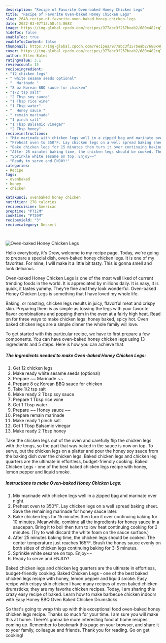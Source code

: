 ```yaml
---
description: "Recipe of Favorite Oven-baked Honey Chicken Legs"
title: "Recipe of Favorite Oven-baked Honey Chicken Legs"
slug: 2648-recipe-of-favorite-oven-baked-honey-chicken-legs
date: 2022-03-07T13:58:44.868Z
image: https://img-global.cpcdn.com/recipes/977abc3f257beab2/680x482cq70/oven-baked-honey-chicken-legs-recipe-main-photo.jpg
hideToc: false
enableToc: true
enableTocContent: false
thumbnail: https://img-global.cpcdn.com/recipes/977abc3f257beab2/680x482cq70/oven-baked-honey-chicken-legs-recipe-main-photo.jpg
cover: https://img-global.cpcdn.com/recipes/977abc3f257beab2/680x482cq70/oven-baked-honey-chicken-legs-recipe-main-photo.jpg
author: Ellen Bates
ratingvalue: 3.1
reviewcount: 15
recipeingredient:
- "12 chicken legs"
- " white sesame seeds optional"
- "  Marinade "
- "8 oz Korean BBQ sauce for chicken"
- "1/2 tsp salt"
- "2 Tbsp soy sauce"
- "1 Tbsp rice wine"
- "1 Tbsp water"
- "  Honey sauce "
- " remain marinade"
- "1 pinch salt"
- "1 Tbsp Balsamic vinegar"
- "2 Tbsp honey"
recipeinstructions:
- "Mix marinade with chicken legs well in a zipped bag and marinate over night."
- "Preheat oven to 350°F. Lay chicken legs on a well spread baking sheet. Save the remaining marinade for honey sauce later."
- "Bake chicken legs for 15 minutes then turn it over continuing baking for 10 minutes. Meanwhile, combine all the ingredients for honey sauce in a saucepan. Bring it to boil then turn to low heat continuing cooking for 3 minutes. (Try to well discard the white foam on the sauce surface.)"
- "After 25 minutes baking time, the chicken legs should be cooked. The center temperature just reaches 165°F. Brush the honey sauce evenly on both sides of chicken legs continuing baking for 3-5 minutes."
- "Sprinkle white sesame on top. Enjoy~~"
- "Ready to serve and ENJOY!"
categories:
- Recipe
tags:
- ovenbaked
- honey
- chicken

katakunci: ovenbaked honey chicken 
nutrition: 278 calories
recipecuisine: American
preptime: "PT12M"
cooktime: "PT30M"
recipeyield: "3"
recipecategory: Dessert

---
```



![Oven-baked Honey Chicken Legs](https://img-global.cpcdn.com/recipes/977abc3f257beab2/680x482cq70/oven-baked-honey-chicken-legs-recipe-main-photo.jpg)

Hello everybody, it's Drew, welcome to my recipe page. Today, we're going to prepare a special dish, oven-baked honey chicken legs. It is one of my favorites. For mine, I will make it a little bit tasty. This is gonna smell and look delicious.

Oven-baked Honey Chicken Legs is one of the most well liked of current trending foods in the world. It is appreciated by millions daily. It is easy, it is quick, it tastes yummy. They're fine and they look wonderful. Oven-baked Honey Chicken Legs is something that I have loved my whole life.

Baking, or roasting, chicken legs results in juicy, flavorful meat and crispy skin. Preparing them is as simple as tossing the legs with your favorite flavor combinations and popping them in the oven at a fairly high heat. Read on for three ways to make chicken legs: honey baked, spicy hot. Oven baked chicken legs are a simple dinner the whole family will love.


To get started with this particular recipe, we have to first prepare a few components. You can have oven-baked honey chicken legs using 13 ingredients and 5 steps. Here is how you can achieve that.

<!--inarticleads1-->

##### The ingredients needed to make Oven-baked Honey Chicken Legs:

1. Get 12 chicken legs
1. Make ready  white sesame seeds (optional)
1. Prepare  ~~ Marinade ~~
1. Prepare 8 oz Korean BBQ sauce for chicken
1. Take 1/2 tsp salt
1. Make ready 2 Tbsp soy sauce
1. Prepare 1 Tbsp rice wine
1. Get 1 Tbsp water
1. Prepare  ~~ Honey sauce ~~
1. Prepare  remain marinade
1. Make ready 1 pinch salt
1. Get 1 Tbsp Balsamic vinegar
1. Make ready 2 Tbsp honey


Take the chicken legs out of the oven and carefully flip the chicken legs with the tongs, so the part that was baked in the sauce is now on top. To serve, put the chicken legs on a platter and pour the honey soy sauce from the baking dish over the chicken legs. Baked chicken legs and chicken leg quarters are the ultimate in effortless, budget-friendly cooking. Baked Chicken Legs - one of the best baked chicken legs recipe with honey, lemon pepper and liquid smoke. 

<!--inarticleads2-->

##### Instructions to make Oven-baked Honey Chicken Legs:

1. Mix marinade with chicken legs well in a zipped bag and marinate over night.
1. Preheat oven to 350°F. Lay chicken legs on a well spread baking sheet. Save the remaining marinade for honey sauce later.
1. Bake chicken legs for 15 minutes then turn it over continuing baking for 10 minutes. Meanwhile, combine all the ingredients for honey sauce in a saucepan. Bring it to boil then turn to low heat continuing cooking for 3 minutes. (Try to well discard the white foam on the sauce surface.)
1. After 25 minutes baking time, the chicken legs should be cooked. The center temperature just reaches 165°F. Brush the honey sauce evenly on both sides of chicken legs continuing baking for 3-5 minutes.
1. Sprinkle white sesame on top. Enjoy~~
1. Ready to serve and ENJOY!

Baked chicken legs and chicken leg quarters are the ultimate in effortless, budget-friendly cooking. Baked Chicken Legs - one of the best baked chicken legs recipe with honey, lemon pepper and liquid smoke. Easy recipe with crispy skin chicken I have many recipes of oven baked chicken drumsticks; they are my favorite chicken recipes. Today, I am sharing this crazy easy recipe of baked. Learn how to make barbecue chicken indoors with Easy Honey BBQ Oven Baked Chicken Drumsticks. 

So that's going to wrap this up with this exceptional food oven-baked honey chicken legs recipe. Thanks so much for your time. I am sure you will make this at home. There's gonna be more interesting food at home recipes coming up. Remember to bookmark this page on your browser, and share it to your family, colleague and friends. Thank you for reading. Go on get cooking!
